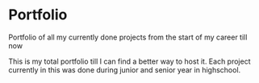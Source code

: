 # Portfolio
Portfolio of all my currently done projects from the start of my career till now

This is my total portfolio till I can find a better way to host it. 
Each project currently in this was done during junior and senior year in highschool.
